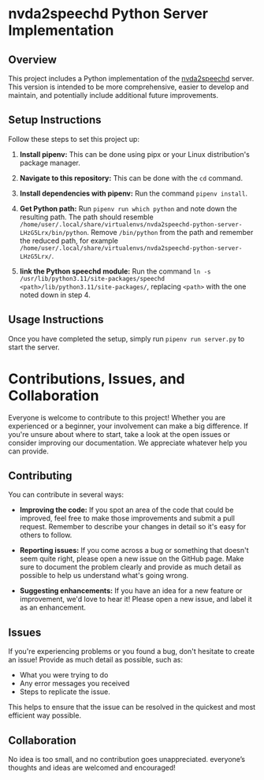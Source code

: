 # nvda2speechd Python Server Implementation

## Overview

This project includes a Python implementation of the [nvda2speechd](https://github.com/RastislavKish/nvda2speechd) server. This version is intended to be more comprehensive, easier to develop and maintain, and potentially include additional future improvements.

## Setup Instructions

Follow these steps to set this project up:

1. **Install pipenv:** This can be done using pipx or your Linux distribution's package manager.

2. **Navigate to this repository:** This can be done with the `cd` command.

3. **Install dependencies with pipenv:** Run the command `pipenv install`.

4. **Get Python path:** Run `pipenv run which python` and note down the resulting path. The path should resemble `/home/user/.local/share/virtualenvs/nvda2speechd-python-server-LHzG5Lrx/bin/python`. Remove `/bin/python` from the path and remember the reduced path, for example `/home/user/.local/share/virtualenvs/nvda2speechd-python-server-LHzG5Lrx/`.

5. **link the Python speechd module:** Run the command `ln -s /usr/lib/python3.11/site-packages/speechd <path>/lib/python3.11/site-packages/`, replacing `<path>` with the one noted down in step 4.

## Usage Instructions

Once you have completed the setup, simply run `pipenv run server.py` to start the server.

# Contributions, Issues, and Collaboration

Everyone is welcome to contribute to this project! Whether you are experienced or a beginner, your involvement can make a big difference. If you're unsure about where to start, take a look at the open issues or consider improving our documentation. We appreciate whatever help you can provide.

## Contributing

You can contribute in several ways:

- **Improving the code:** If you spot an area of the code that could be improved, feel free to make those improvements and submit a pull request. Remember to describe your changes in detail so it's easy for others to follow.

- **Reporting issues:** If you come across a bug or something that doesn't seem quite right, please open a new issue on the GitHub page. Make sure to document the problem clearly and provide as much detail as possible to help us understand what's going wrong.

- **Suggesting enhancements:** If you have an idea for a new feature or improvement, we'd love to hear it! Please open a new issue, and label it as an enhancement.

## Issues

If you're experiencing problems  or you found a bug, don't hesitate to create an issue! Provide as much detail as possible, such as:

- What you were trying to do
- Any error messages you received
- Steps to replicate the issue.

This helps to ensure that the issue can be resolved in the quickest and most efficient way possible.

## Collaboration

No idea is too small, and no contribution goes unappreciated. everyone’s thoughts and ideas are welcomed and encouraged!

